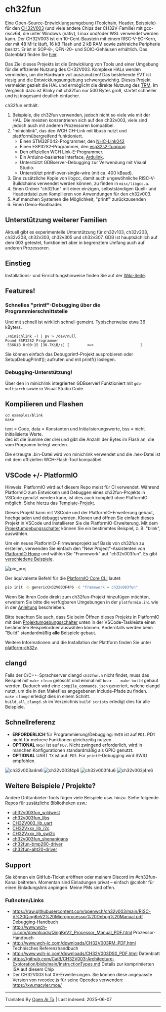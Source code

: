 # ch32fun

Eine Open-Source-Entwicklungsumgebung (Toolchain, Header, Beispiele) für den [CH32V003](http://www.wch-ic.com/products/CH32V003.html) (und viele andere Chips der CH32V-Familie) mit gcc-riscv64, die unter Windows (nativ), Linux und/oder WSL verwendet werden kann. Der CH32V003 ist ein 10-Cent-Baustein mit einem RISC-V-EC-Kern, der mit 48 MHz läuft, 16 kB Flash und 2 kB RAM sowie zahlreiche Peripherie besitzt. Er ist in SOP-8-, QFN-20- und SOIC-Gehäusen erhältlich. Das Datenblatt finden Sie [hier](http://www.wch-ic.com/downloads/CH32V003DS0_PDF.html).

Das Ziel dieses Projekts ist die Entwicklung von Tools und einer Umgebung für die effiziente Nutzung des CH32V003. Komplexe HALs werden vermieden, um die Hardware voll auszunutzen! Das bestehende EVT ist riesig und die Entwicklungsumgebung schwergewichtig. Dieses Projekt vermeidet gezielt die HAL und ermöglicht die direkte Nutzung des [TRM](http://www.wch-ic.com/downloads/CH32V003RM_PDF.html). Im Vergleich dazu ist Blinky mit ch32fun nur 500 Bytes groß, startet schneller und ist insgesamt deutlich einfacher.

ch32fun enthält:
1. Beispiele, die ch32fun verwenden, jedoch nicht so viele wie mit der HAL. Die meisten konzentrieren sich auf den ch32v003, viele sind jedoch auch mit anderen Prozessoren kompatibel.
2. "minichlink", das den WCH CH-Link mit libusb nutzt und plattformübergreifend funktioniert.
   * Einen STM32F042-Programmer, den [NHC-Link042](https://github.com/NgoHungCuong/NHC-Link042)
   * Einen ESP32S2-Programmer, den [esp32s2-funprog](https://github.com/cnlohr/esp32s2-cookbook/tree/master/ch32v003programmer)
   * Den offiziellen WCH Link-E-Programmer.
   * Ein Arduino-basiertes Interface, [Ardulink](https://gitlab.com/BlueSyncLine/arduino-ch32v003-swio).
   * Unterstützt GDBserver-Debugging zur Verwendung mit Visual Studio.
   * Unterstützt printf-over-single-wire (mit ca. 400 kBaud).
3. Eine zusätzliche Kopie von libgcc, damit auch ungewöhnliche RISC-V-Buildchains verwendet werden können, zu finden in `misc/libgcc.a`.
4. Einen Ordner "ch32fun" mit einer einzigen, selbstständigen Quell- und Headerdatei zum Kompilieren von Anwendungen für den ch32v003.
5. Auf manchen Systemen die Möglichkeit, "printf" zurückzusenden
6. Einen Demo-Bootloader.

## Unterstützung weiterer Familien

Aktuell gibt es experimentelle Unterstützung für ch32v103, ch32v203, ch32v208, ch32v303, ch32v305 und ch32v307. GDB ist hauptsächlich auf dem 003 getestet, funktioniert aber in begrenztem Umfang auch auf anderen Prozessoren.

## Einstieg

Installations- und Einrichtungshinweise finden Sie auf der [Wiki-Seite](https://github.com/cnlohr/ch32fun/wiki/Installation).

## Features!

### Schnelles "printf"-Debugging über die Programmierschnittstelle

Und mit schnell ist wirklich schnell gemeint. Typischerweise etwa 36 kByte/s.

```
./minichlink -T | pv > /dev/null
Found ESP32S2 Programmer
 536KiB 0:00:15 [36.7KiB/s] [        <=>                     ]
```

Sie können einfach das Debugprintf-Projekt ausprobieren oder SetupDebugPrintf(); aufrufen und mit printf() loslegen.

### Debugging-Unterstützung!

Über den in minichlink integrierten GDBserver! Funktioniert mit `gdb-multiarch` sowie in Visual Studio Code.

## Kompilieren und Flashen

```
cd examples/blink
make
```

text = Code, data = Konstanten und Initialisierungswerte, bss = nicht initialisierte Werte.  
dec ist die Summe der drei und gibt die Anzahl der Bytes im Flash an, die vom Programm belegt werden.

Die erzeugte .bin-Datei wird von minichlink verwendet und die .hex-Datei ist mit dem offiziellen WCH-Flash-Tool kompatibel.

## VSCode +/- PlatformIO

Hinweis: PlatformIO wird auf diesem Repo meist für CI verwendet. Während PlatformIO zum Entwickeln und Debuggen eines ch32fun-Projekts in VSCode genutzt werden kann, ist dies auch komplett ohne PlatformIO möglich: Siehe hierzu das [Template-Projekt](https://github.com/cnlohr/ch32fun/tree/master/examples/template/.vscode).

Dieses Projekt kann mit VSCode und der PlatformIO-Erweiterung gebaut, hochgeladen und debuggt werden. Klonen und öffnen Sie einfach dieses Projekt in VSCode und installieren Sie die PlatformIO-Erweiterung. Mit dem [Projektumgebungsschalter](https://docs.platformio.org/en/latest/integration/ide/vscode.html#project-tasks) können Sie ein bestimmtes Beispiel, z. B. "blink", auswählen.

Um ein neues PlatformIO-Firmwareprojekt auf Basis von ch32fun zu erstellen, verwenden Sie einfach den "New Project"-Assistenten von [PlatformIO Home](https://docs.platformio.org/en/latest/home/index.html) und wählen Sie "Framework" auf "ch32v003fun". Es gibt [verschiedene Beispiele](https://github.com/Community-PIO-CH32V/platform-ch32v/tree/develop/examples/blinky-ch32v003fun).

![pio_proj](.github/pio_project_creation.png)

Der äquivalente Befehl für die [PlatformIO Core CLI](https://docs.platformio.org/en/latest/integration/ide/vscode.html#platformio-core-cli) lautet:
```sh
pio init -b genericCH32V003F4P6 -O "framework = ch32v003fun"
```

Wenn Sie Ihren Code direkt zum ch32fun-Projekt hinzufügen möchten, erweitern Sie bitte die verfügbaren Umgebungen in der `platformio.ini` wie in der [Anleitung](https://github.com/cnlohr/ch32fun/blob/49640fbccf231191aa83c6a2bbe9d385535b2d1e/platformio.ini#L48-L53) beschrieben.

Bitte beachten Sie auch, dass Sie beim Öffnen dieses Projekts in PlatformIO mit dem [Projektumgebungsschalter](https://docs.platformio.org/en/latest/integration/ide/vscode.html#project-tasks) unten in der VSCode-Taskleiste einen bestimmten Beispielordner auswählen können. Andernfalls werden beim "Build" standardmäßig **alle** Beispiele gebaut.

Weitere Informationen und die Installation der Plattform finden Sie unter [platform-ch32v](https://github.com/Community-PIO-CH32V/platform-ch32v).

## clangd

Falls der C/C++-Sprachserver clangd `ch32fun.h` nicht findet, muss das Beispiel mit `make clean` gelöscht und einmal mit `bear -- make build` gebaut werden. Dadurch wird eine `compile_commands.json` generiert, welche clangd nutzt, um die in den Makefiles angegebenen Include-Pfade zu finden.  
`make clangd` erledigt dies in einem Schritt.  
`build_all_clangd.sh` im Verzeichnis `build scripts` erledigt dies für alle Beispiele.

## Schnellreferenz
 * **ERFORDERLICH** für Programmierung/Debugging: `SWIO` ist auf `PD1`. PD1 nicht für mehrere Funktionen gleichzeitig nutzen.
 * **OPTIONAL** `NRST` ist auf `PD7`. Nicht zwingend erforderlich, wird in manchen Konfigurationen standardmäßig als GPIO genutzt.
 * **OPTIONAL** UART `TX` ist auf: `PD5`. Für `printf`-Debugging wird SWIO empfohlen.

![ch32v003a4m6](https://raw.githubusercontent.com/Tengo10/pinout-overview/main/pinouts/CH32v003/ch32v003a4m6.svg)
![ch32v003f4p6](https://raw.githubusercontent.com/Tengo10/pinout-overview/main/pinouts/CH32v003/ch32v003f4p6.svg)
![ch32v003f4u6](https://raw.githubusercontent.com/Tengo10/pinout-overview/main/pinouts/CH32v003/ch32v003f4u6.svg)
![ch32v003j4m6](https://raw.githubusercontent.com/Tengo10/pinout-overview/main/pinouts/CH32v003/ch32v003j4m6.svg)

## Weitere Beispiele / Projekte?

Andere Drittanbieter-Tools fügen viele Beispiele usw. hinzu. Siehe folgende Repos für zusätzliche Bibliotheken usw.:
 * [ch32v003fun_wildwest](https://github.com/recallmenot/ch32v003fun_wildwest)
 * [ch32v003fun_libs](https://github.com/hexeguitar/ch32v003fun_libs)
 * [CH32V003_lib_uart](https://github.com/ADBeta/CH32V003_lib_uart)
 * [CH32Vxxx_lib_i2c](https://github.com/ADBeta/CH32Vxxx_lib_i2c)
 * [CH32Vxxx_lib_swi2c](https://github.com/ADBeta/CH32Vxxx_lib_swi2c)
 * [ch32v003fun_shenanigans](https://github.com/DeadBugEngineering/ch32v003fun_shenanigans)
 * [ch32fun-bmp280-driver](https://github.com/pabloestrado/ch32fun-bmp280-driver)
 * [ch32fun-aht20-driver](https://github.com/pabloestrado/ch32fun-aht20-driver)

## Support

Sie können ein GitHub-Ticket eröffnen oder meinem Discord im #ch32fun-Kanal beitreten. Momentan sind Einladungen privat – einfach @cnlohr für einen Einladungslink anpingen. Meine PMs sind offen.

### Fußnoten/Links

 * https://raw.githubusercontent.com/openwch/ch32v003/main/RISC-V%20QingKeV2%20Microprocessor%20Debug%20Manual.pdf Debugging-Handbuch
 * http://www.wch-ic.com/downloads/QingKeV2_Processor_Manual_PDF.html Prozessor-Handbuch
 * http://www.wch-ic.com/downloads/CH32V003RM_PDF.html Technisches Referenzhandbuch
 * http://www.wch-ic.com/downloads/CH32V003DS0_PDF.html Datenblatt
 * https://github.com/CaiB/CH32V003-Architecture-Exploration/blob/main/InstructionTypes.md Details zur komprimierten ISA auf diesem Chip
 * Der CH32V003 hat XV-Erweiterungen. Sie können diese angepasste Version von rvcodec.js für seine Opcodes verwenden: https://xw.macyler.moe/

---

Tranlated By [Open Ai Tx](https://github.com/OpenAiTx/OpenAiTx) | Last indexed: 2025-06-07

---